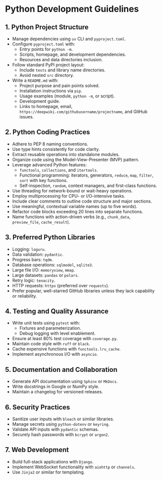 # Python Development Guidelines

## 1. Python Project Structure
- Manage dependencies using `uv` CLI and `pyproject.toml`.
- Configure `pyproject.toml` with:
  - Entry points for `python -m`.
  - Scripts, homepage, and development dependencies.
  - Resources and data directories inclusion.
- Follow standard PyPI project layout:
  - Include `tests` and library name directories.
  - Avoid nested `src` directory.
- Write a `README.md` with:
  - Project purpose and pain points solved.
  - Installation instructions via `pip`.
  - Usage examples (module, `python -m`, or script).
  - Development guide.
  - Links to homepage, email, `https://deepwiki.com/githubusername/projectname`, and GitHub issues.

## 2. Python Coding Practices
- Adhere to PEP 8 naming conventions.
- Use type hints consistently for code clarity.
- Extract reusable operations into standalone modules.
- Organize code using the Model-View-Presenter (MVP) pattern.
- Leverage advanced Python features:
  - `functools`, `collections`, and `itertools`.
  - Functional programming: iterators, generators, `reduce`, `map`, `filter`, `sort` with key functions.
  - Self-inspection, `random`, context managers, and first-class functions.
- Use threading for network-bound or wait-heavy operations.
- Employ multiprocessing for CPU- or I/O-intensive tasks.
- Include clear comments to outline code structure and major sections.
- Use meaningful, contextual variable names (up to five words).
- Refactor code blocks exceeding 20 lines into separate functions.
- Name functions with action-driven verbs (e.g., `chunk_data`, `preview_file`, `cache_result`).

## 3. Preferred Python Libraries
- Logging: `loguru`.
- Data validation: `pydantic`.
- Progress bars: `tqdm`.
- Database operations: `sqlmodel`, `sqlite3`.
- Large file I/O: `memoryview`, `mmap`.
- Large datasets: `pandas` or `polars`.
- Retry logic: `tenacity`.
- HTTP requests: `httpx` (preferred over `requests`).
- Prefer popular, well-starred GitHub libraries unless they lack capability or reliability.

## 4. Testing and Quality Assurance
- Write unit tests using `pytest` with:
  - Fixtures and parameterization.
  - Debug logging with level enablement.
- Ensure at least 80% test coverage with `coverage.py`.
- Maintain code style with `ruff` or `black`.
- Cache expensive functions with `functools.lru_cache`.
- Implement asynchronous I/O with `asyncio`.

## 5. Documentation and Collaboration
- Generate API documentation using `Sphinx` or `MkDocs`.
- Write docstrings in Google or NumPy style.
- Maintain a changelog for versioned releases.

## 6. Security Practices
- Sanitize user inputs with `bleach` or similar libraries.
- Manage secrets using `python-dotenv` or `keyring`.
- Validate API inputs with `pydantic` schemas.
- Securely hash passwords with `bcrypt` or `argon2`.

## 7. Web Development
- Build full-stack applications with `Django`.
- Implement WebSocket functionality with `aiohttp` or `channels`.
- Use `Jinja2` or similar for templating.